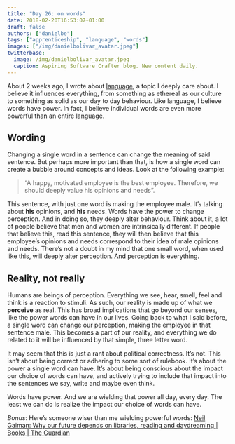```yaml
---
title: "Day 26: on words"
date: 2018-02-20T16:53:07+01:00
draft: false
authors: ["danielbe"]
tags: ["apprenticeship", "language", "words"]
images: ["/img/danielbolivar_avatar.jpeg"]
twitterbase: 
  image: /img/danielbolivar_avatar.jpeg
  caption: Aspiring Software Crafter blog. New content daily.
---
```


About 2 weeks ago, I wrote about [language](https://www.dabolivar.com/posts/day-18/), a topic I deeply care about. I believe it influences everything, from something as ethereal as our culture to something as solid as our day to day behaviour. Like language, I believe words have power. In fact, I believe individual words are even more powerful than an entire language. 

## Wording
Changing a single word in a sentence can change the meaning of said sentence. But perhaps more important than that, is how a single word can create a bubble around concepts and ideas. Look at the following example: 

> “A happy, motivated employee is the best employee. Therefore, we should deeply value his opinions and needs”.

This sentence, with just one word is making the employee male. It’s talking about **his** opinions, and **his** needs. Words have the power to change perception. And in doing so, they deeply alter behaviour. Think about it, a lot of people believe that men and women are intrinsically different. If people that believe this, read this sentence, they will then believe that this employee’s opinions and needs correspond to their idea of male opinions and needs. There’s not a doubt in my mind that one small word, when used like this, will deeply alter perception. And perception is everything. 

## Reality, not really
Humans are beings of perception. Everything we see, hear, smell, feel and think is a reaction to stimuli. As such, our reality is made up of what we **perceive** as real. This has broad implications that go beyond our senses, like the power words can have in our lives. Going back to what I said before, a single word can change our perception, making the employee in that sentence male. This becomes a part of our reality, and everything we do related to it will be influenced by that simple, three letter word. 

It may seem that this is just a rant about political correctness. It’s not. This isn’t about being correct or adhering to some sort of rulebook. It’s about the power a single word can have. It’s about being conscious about the impact our choice of words can have, and actively trying to include that impact into the sentences we say, write and maybe even think.

Words have power. And we are wielding that power all day, every day. The least we can do is realize the impact our choice of words can have.   

_Bonus_: Here’s someone wiser than me wielding powerful words: [Neil Gaiman: Why our future depends on libraries, reading and daydreaming | Books | The Guardian](https://www.theguardian.com/books/2013/oct/15/neil-gaiman-future-libraries-reading-daydreaming)